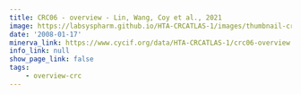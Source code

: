 ```yaml
---
title: CRC06 - overview - Lin, Wang, Coy et al., 2021
image: https://labsyspharm.github.io/HTA-CRCATLAS-1/images/thumbnail-crc06-overview.jpg
date: '2008-01-17'
minerva_link: https://www.cycif.org/data/HTA-CRCATLAS-1/crc06-overview
info_link: null
show_page_link: false
tags:
    - overview-crc
---
```

